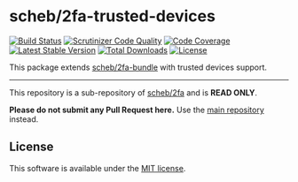 scheb/2fa-trusted-devices
=========================

[![Build Status](https://travis-ci.org/scheb/2fa.svg?branch=master)](https://travis-ci.org/scheb/2fa)
[![Scrutinizer Code Quality](https://scrutinizer-ci.com/g/scheb/2fa/badges/quality-score.png?b=master)](https://scrutinizer-ci.com/g/scheb/2fa/?branch=master)
[![Code Coverage](https://scrutinizer-ci.com/g/scheb/2fa/badges/coverage.png?b=master)](https://scrutinizer-ci.com/g/scheb/2fa/?branch=master)
[![Latest Stable Version](https://poser.pugx.org/scheb/2fa-trusted-devices/v/stable.svg)](https://packagist.org/packages/scheb/2fa-trusted-devices)
[![Total Downloads](https://poser.pugx.org/scheb/2fa-trusted-devices/downloads)](https://packagist.org/packages/scheb/2fa-trusted-devices)
[![License](https://poser.pugx.org/scheb/2fa-trusted-devices/license.svg)](https://packagist.org/packages/scheb/2fa-trusted-devices)

This package extends [scheb/2fa-bundle](https://github.com/scheb/2fa-bundle) with trusted devices support.

---

This repository is a sub-repository of [scheb/2fa](https://github.com/scheb/2fa) and is **READ ONLY**.

**Please do not submit any Pull Request here.** Use the [main repository](https://github.com/scheb/2fa) instead.

License
-------
This software is available under the [MIT license](LICENSE).
